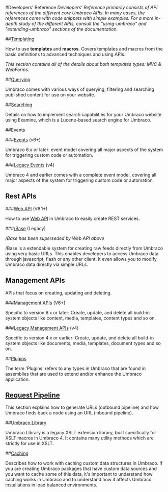 #Developers' Reference
_Developers' Reference primarily consists of API references of the different core Umbraco APIs. In many cases, the references come with code snippets with simple examples. For a more in-depth study of the different APIs, consult the "using-umbraco" and "extending-umbraco" sections of the documentation._

##[Templating](Templating/index.md)

How to use **templates** and **macros**. Covers templates and macros from the basic definitions to advanced techniques and using APIs.

*This section contains all of the details about both templates types: MVC & WebForms.*

##[Querying](Querying/index.md)

Umbraco comes with various ways of querying, filtering and searching published content for use on your website.

##[Searching](Searching/index.md)

Details on how to implement search capabilities for your Umbraco website using Examine, which is a Lucene-based search engine for Umbraco.

##Events

###[Events](Events-v6/index.md) (v6+)

Umbraco 6.x or later: event model covering all major aspects of the system for triggering custom code or automation.  

###[Legacy Events](Events/index.md) (v4)

Umbraco 4 and earlier comes with a complete event model, covering all major aspects of the system for triggering custom code or automation.

## Rest APIs

###[Web API](WebApi/index.md)  (V6.1+)

How to use [Web API](http://www.asp.net/web-api) in Umbraco to easily create REST services.

###[/Base](Api/Base/Index.md) (Legacy)

_/Base has been superseded by Web API above_

/Base is a extendable system for creating raw feeds directly from Umbraco using very basic URLs. This enables developers to access Umbraco data through javascript, flash or any other client. It even allows you to modify Umbraco data directly via simple URLs.

## Management APIs

APIs that focus on creating, updating and deleting.

###[Management APIs](Management-v6/index.md) (V6+)

Specific to version 6.x or later: Create, update, and delete all build-in system objects like content, media, templates, content types and so on. 

###[Legacy Management APIs](Management/index.md) (v4)

Specific to version 4.x or earlier: Create, update, and delete all build-in system objects like documents, media, templates, document types and so on.

##[Plugins](Plugins/index.md)

The term 'Plugins' refers to any types in Umbraco that are found in assemblies that are used to extend and/or enhance the Umbraco application.

## [Request Pipeline](Request-Pipeline/index.md)
This section explains how to generate URLs (outbound pipeline) and how Umbraco finds back a node using an URL (inbound pipeline).

##[Umbraco.Library](Api/UmbracoLibrary/index.md)

Umbraco.Library is a legacy XSLT extension library, built specifically for XSLT macros in Umbraco 4. It contains many utility methods which are strictly for use in XSLT.

##[Caching](Cache/index.md)

Describes how to work with caching custom data structures in Umbraco. If you are creating Umbraco packages that have custom data sources and you want to cache some of this data, it's important to understand how caching works in Umbraco and to understand how it affects Umbraco installations in load balanced environments.
